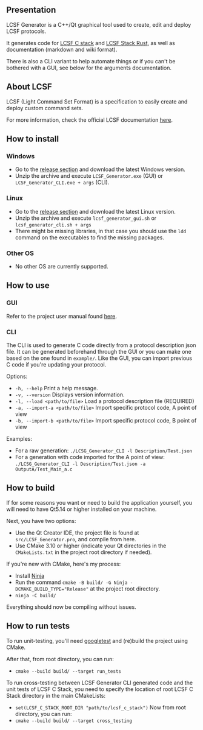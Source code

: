 ## Presentation

LCSF Generator is a C++/Qt graphical tool used to create, edit and deploy LCSF protocols.

It generates code for [LCSF C stack](https://github.com/jean-roland/LCSF_C_Stack) and [LCSF Stack Rust](https://github.com/jean-roland/LCSF_Stack_Rust), as well as documentation (markdown and wiki format).

There is also a CLI variant to help automate things or if you can't be bothered with a GUI, see below for the arguments documentation.

## About LCSF

LCSF (Light Command Set Format) is a specification to easily create and deploy custom command sets.

For more information, check the official LCSF documentation [here](https://jean-roland.github.io/LCSF_Doc/).

## How to install

### Windows
* Go to the [release section](https://github.com/jean-roland/LCSF_Generator/releases) and download the latest Windows version.
* Unzip the archive and execute `LCSF_Generator.exe` (GUI) or `LCSF_Generator_CLI.exe + args` (CLI).

### Linux
* Go to the [release section](https://github.com/jean-roland/LCSF_Generator/releases) and download the latest Linux version.
* Unzip the archive and execute `lcsf_generator_gui.sh` or `lcsf_generator_cli.sh + args`
* There might be missing libraries, in that case you should use the `ldd` command on the executables to find the missing packages.

### Other OS
* No other OS are currently supported.

## How to use

### GUI
Refer to the project user manual found [here](https://jean-roland.github.io/LCSF_Generator/).

### CLI
The CLI is used to generate C code directly from a protocol description json file.
It can be generated beforehand through the GUI or you can make one based on the one found in `example/`.
Like the GUI, you can import previous C code if you're updating your protocol.

Options:
* `-h, --help` Print a help message.
* `-v, --version` Displays version information.
* `-l, --load <path/to/file>` Load a protocol description file (REQUIRED)
* `-a, --import-a <path/to/file>` Import specific protocol code, A point of view
* `-b, --import-b <path/to/file>` Import specific protocol code, B point of view

Examples:
* For a raw generation: `./LCSG_Generator_CLI -l Description/Test.json`
* For a generation with code imported for the A point of view: `./LCSG_Generator_CLI -l Description/Test.json -a OutputA/Test_Main_a.c`

## How to build

If for some reasons you want or need to build the application yourself, you will need to have Qt5.14 or higher installed on your machine.

Next, you have two options:
* Use the Qt Creator IDE, the project file is found at `src/LCSF_Generator.pro`, and compile from here.
* Use CMake 3.10 or higher (indicate your Qt directories in the `CMakeLists.txt` in the project root directory if needed).

If you're new with CMake, here's my process:
* Install [Ninja](https://ninja-build.org/)
* Run the command `cmake -B build/ -G Ninja -DCMAKE_BUILD_TYPE="Release"` at the project root directory.
* `ninja -C build/`

Everything should now be compiling without issues.

## How to run tests

To run unit-testing, you'll need [googletest](https://github.com/google/googletest) and (re)build the project using CMake.

After that, from root directory, you can run:
* `cmake --build build/ --target run_tests`

To run cross-testing between LCSF Generator CLI generated code and the unit tests of LCSF C Stack, you need to specify the location of root LCSF C Stack directory in the main CMakeLists:
* `set(LCSF_C_STACK_ROOT_DIR "path/to/lcsf_c_stack")`
Now from root directory, you can run:
* `cmake --build build/ --target cross_testing`


